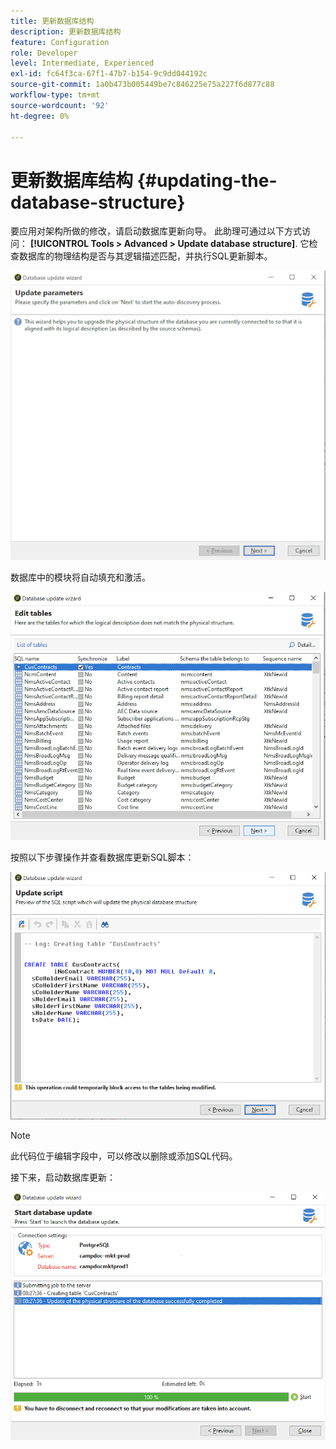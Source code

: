 ```yaml
---
title: 更新数据库结构
description: 更新数据库结构
feature: Configuration
role: Developer
level: Intermediate, Experienced
exl-id: fc64f3ca-67f1-47b7-b154-9c9dd044192c
source-git-commit: 1a0b473b005449be7c846225e75a227f6d877c88
workflow-type: tm+mt
source-wordcount: '92'
ht-degree: 0%

---
```


# 更新数据库结构 {#updating-the-database-structure}

要应用对架构所做的修改，请启动数据库更新向导。 此助理可通过以下方式访问： **[!UICONTROL Tools > Advanced > Update database structure]**. 它检查数据库的物理结构是否与其逻辑描述匹配，并执行SQL更新脚本。

![](assets/schema_update.png)

数据库中的模块将自动填充和激活。

![](assets/schema_update_select2.png)

按照以下步骤操作并查看数据库更新SQL脚本：

![](assets/schema_update2.png)

>[!NOTE]
>
>此代码位于编辑字段中，可以修改以删除或添加SQL代码。

接下来，启动数据库更新：

![](assets/schema_update3.png)
